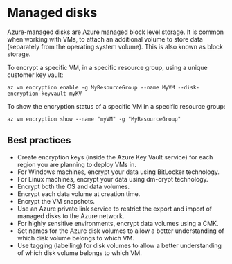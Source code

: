 # Managed disks

Azure-managed disks are Azure managed block level storage. It is common when working with VMs, to attach an additional volume to store data (separately from the operating system volume). This is also known as block storage.

To encrypt a specific VM, in a specific resource group, using a unique customer key vault:

```text
az vm encryption enable -g MyResourceGroup --name MyVM --disk-
encryption-keyvault myKV
```

To show the encryption status of a specific VM in a specific resource group:

    az vm encryption show --name "myVM" -g "MyResourceGroup"

## Best practices

* Create encryption keys (inside the Azure Key Vault service) for each region you are planning to deploy VMs in.
* For Windows machines, encrypt your data using BitLocker technology.
* For Linux machines, encrypt your data using dm-crypt technology.
* Encrypt both the OS and data volumes.
* Encrypt each data volume at creation time.
* Encrypt the VM snapshots.
* Use an Azure private link service to restrict the export and import of managed disks to the Azure network.
* For highly sensitive environments, encrypt data volumes using a CMK.
* Set names for the Azure disk volumes to allow a better understanding of which disk volume belongs to which VM.
* Use tagging (labelling) for disk volumes to allow a better understanding of which disk volume belongs to which VM.

